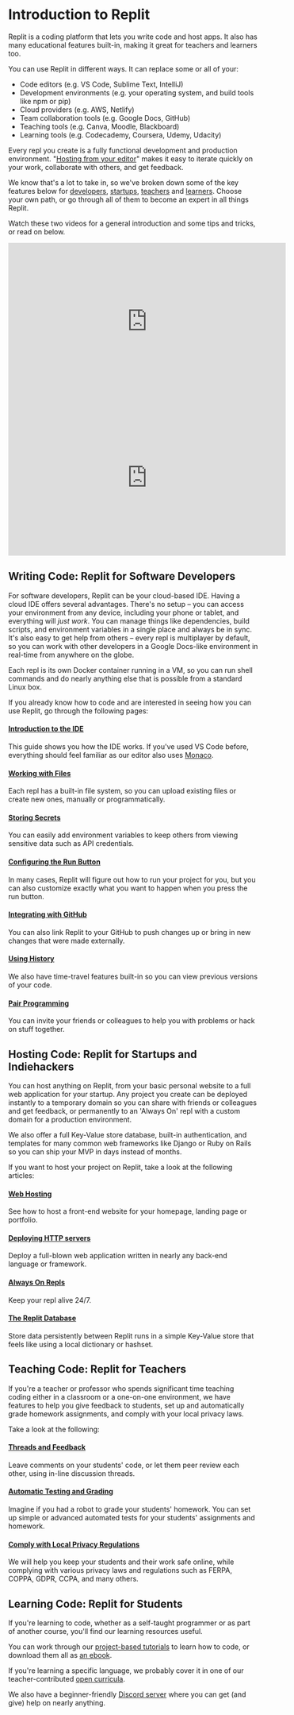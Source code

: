 # Introduction to Replit

Replit is a coding platform that lets you write code and host apps. It also has many educational features built-in, making it great for teachers and learners too.

You can use Replit in different ways. It can replace some or all of your:

* Code editors (e.g. VS Code, Sublime Text, IntelliJ)
* Development environments (e.g. your operating system, and build tools like npm or pip)
* Cloud providers (e.g. AWS, Netlify)
* Team collaboration tools (e.g. Google Docs, GitHub)
* Teaching tools (e.g. Canva, Moodle, Blackboard)
* Learning tools (e.g. Codecademy, Coursera, Udemy, Udacity)

Every repl you create is a fully functional development and production environment. "[Hosting from your editor](https://amasad.me/hosting)" makes it easy to iterate quickly on your work, collaborate with others, and get feedback.

We know that's a lot to take in, so we've broken down some of the key features below for [developers](#developers), [startups](#hosting), [teachers](#teachers) and [learners](#learners). Choose your own path, or go through all of them to become an expert in all things Replit.

Watch these two videos for a general introduction and some tips and tricks, or read on below.

<iframe width="560" height="315" src="https://www.youtube.com/watch?v=ZAC0TQEU5gI" frameborder="0" allow="accelerometer; autoplay; clipboard-write; encrypted-media; gyroscope; picture-in-picture" allowfullscreen></iframe>

<iframe width="560" height="315" src="https://www.youtube.com/watch?v=VGiCFnyTRRk" frameborder="0" allow="accelerometer; autoplay; clipboard-write; encrypted-media; gyroscope; picture-in-picture" allowfullscreen></iframe>

<a name="developers"></a>
## Writing Code: Replit for Software Developers

For software developers, Replit can be your cloud-based IDE. Having a cloud IDE offers several advantages. There's no setup – you can access your environment from any device, including your phone or tablet, and everything will _just work_. You can manage things like dependencies, build scripts, and environment variables in a single place and always be in sync. It's also easy to get help from others – every repl is multiplayer by default, so you can work with other developers in a Google Docs-like environment in real-time from anywhere on the globe.

Each repl is its own Docker container running in a VM, so you can run shell commands and do nearly anything else that is possible from a standard Linux box.

If you already know how to code and are interested in seeing how you can use Replit, go through the following pages:

#### [Introduction to the IDE](/tutorials/01-introduction-to-the-repl-it-ide)
This guide shows you how the IDE works. If you've used VS Code before, everything should feel familiar as
our editor also uses [Monaco](https://microsoft.github.io/monaco-editor/).

#### [Working with Files](/tutorials/02-managing-files-using-repl-it)
Each repl has a built-in file system, so you can upload existing files or create new ones, manually or programmatically.

#### [Storing Secrets](/repls/secrets-environment-variables)
You can easily add environment variables to keep others from viewing sensitive data such as API credentials.

#### [Configuring the Run Button](/repls/dot-replit)
In many cases, Replit will figure out how to run your project for you, but you can also customize exactly what you want to happen when you press the run button.

#### [Integrating with GitHub](/tutorials/06-github-and-run-button)
You can also link Replit to your GitHub to push changes up or bring in new changes that were made externally.

#### [Using History](/repls/history)
We also have time-travel features built-in so you can view previous versions of your code.

#### [Pair Programming](/tutorials/05-pair-programming-using-multiplayer-with-repl-it)
You can invite your friends or colleagues to help you with problems or hack on stuff together.

<a name="hosting"></a>
## Hosting Code: Replit for Startups and Indiehackers
You can host anything on Replit, from your basic personal website to a full web application for your startup. Any project you create can be deployed instantly to a temporary domain so you can share with friends or colleagues and get feedback, or permanently to an 'Always On' repl with a custom domain for a production environment.

We also offer a full Key-Value store database, built-in authentication, and templates for many common web frameworks like Django or Ruby on Rails so you can ship your MVP in days instead of months.

If you want to host your project on Replit, take a look at the following articles:

#### [Web Hosting](/repls/web-hosting)
See how to host a front-end website for your homepage, landing page or portfolio.

#### [Deploying HTTP servers](/repls/http-servers)
Deploy a full-blown web application written in nearly any back-end language or framework.

#### [Always On Repls](/repls/always-on)
Keep your repl alive 24/7.

#### [The Replit Database](/misc/database)
Store data persistently between Replit runs in a simple Key-Value store that feels like using a local dictionary or hashset.

<a name="teachers"></a>
## Teaching Code: Replit for Teachers
If you're a teacher or professor who spends significant time teaching coding either in a classroom or a one-on-one environment, we have features to help you give feedback to students, set up and automatically grade homework assignments, and comply with your local privacy laws.

Take a look at the following:

#### [Threads and Feedback](/Teams/Annotations)
Leave comments on your students' code, or let them peer review each other, using in-line discussion threads.

#### [Automatic Testing and Grading](/Teams/Testing)
Imagine if you had a robot to grade your students' homework. You can set up simple or advanced automated tests for your students' assignments and homework.

#### [Comply with Local Privacy Regulations](/Teams/privacyFAQs)
We will help you keep your students and their work safe online, while complying with various privacy laws and regulations such as FERPA, COPPA, GDPR, CCPA, and many others.

<a name="learners"></a>
## Learning Code: Replit for Students

If you're learning to code, whether as a self-taught programmer or as part of another course, you'll find our learning resources useful.

You can work through our [project-based tutorials](/tutorials/00-overview) to learn how to code, or download them all as [an ebook](https://codewithrepl.it).

If you're learning a specific language, we probably cover it in one of our teacher-contributed [open curricula](/curriculum/Intro).

We also have a beginner-friendly [Discord server](https://replit.com/discord) where you can get (and give) help on nearly anything.
